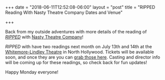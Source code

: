 +++
date = "2018-06-11T12:52:08-06:00"
layout = "post"
title = "RIPPED Reading With Nasty Theatre Company Dates and Venue"

+++

Back from my outside adventures with more details of the reading of [*RIPPED*](https://newplayexchange.org/plays/70552/ripped) with [Nasty Theatre Company](https://www.nastytheatrecompany.com/)! 

*RIPPED* with have two readings next month on July 13th and 14th at the [Whitemore-Lindley Theatre](https://whitmorelindleytheatrecenter.com/) in North Hollywood. Tickets will be available soon, and once they are you can [grab those here](https://www.nastytheatrecompany.com/tickets). Casting and director info will be coming up for these readings, so check back for fun updates!

Happy Monday everyone!